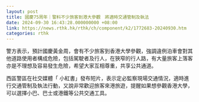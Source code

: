 ```yaml
---
layout: post
title: 國慶75周年｜警料不少旅客到港大參觀　將適時交通管制及執法
date: 2024-09-30 16:43:28.000000000 +08:00
link: https://news.rthk.hk/rthk/ch/component/k2/1772683-20240930.htm
categories: rthk
---
```


警方表示，預計國慶黃金周，會有不少旅客到香港大學參觀，強調違例泊車會對其他道路使用者構成危險，包括駕駛者及行人，在狹窄的行人路，有大量旅客上落客亦是不理想及容易發生危險，希望大家互相尊重，共享公共通道。

西區警區在社交媒體「 小紅書」發布短片，表示定必監察現場交通情況，適時進行交通管制及執法行動，又說非常歡迎旅客來港旅遊，提醒如果想參觀香港大學，可以選擇小巴、巴士或港鐵等公共交通工具。
